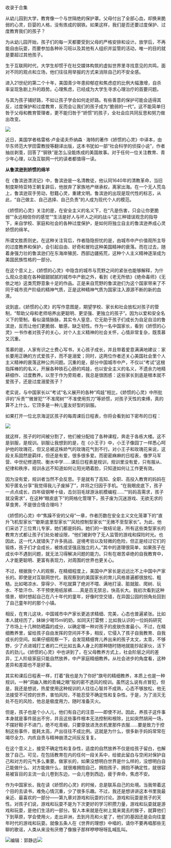 

收录于合集

从幼儿园到大学，教育像一个与世隔绝的保护罩。父母付出了全部心血，却换来脆弱的心灵，巨婴的人格，没有炼成的钢铁。如果这样，我们是否还要过度保护、过度教育我们的孩子？  

  

为从幼儿园开始，孩子们的每一天都要受到父母的严格安排和设计。放学后，不再能自由玩耍，而要参加各种补习班以及其他有人组织并监管的活动，唯一的目的就是要超过其他孩子。

  

生于互联网时代，大学生却惯于在社交媒体构筑的虚拟世界里寻找意见的共鸣，面对不同的观点和立场，他们往往用举报的方式来消除自己的不安全感。

  

进入21世纪的第二个十年，美国青少年患抑郁症和焦虑症的比例大幅激增，自杀率呈现急剧上升的趋势。心理焦虑，已经成为大学生寻求心理治疗的首要问题。

  

与其为孩子铺好路，不如让孩子学会如何走好路。有些善意的保护可能会适得其反，过度保护和过度教育，反而会让我们的孩子成为“脆弱的一代”。这不能简单归咎于父母和教育管理者，更不能归咎于“娇惯”的孩子，全社会应共同反思和努力做出改变。

  

  

![](/images/195/2.png)

  

  

近日，美国学者格雷格·卢金诺夫乔纳森 ·
海特的著作《娇惯的心灵》中译本，由华东师范大学田雷教授等翻译出版，这本书犹如一部“社会科学的侦探小说”，作者抽丝剥茧，回答了“钢铁”是怎么没能炼成的美国故事。对于任何一位关注教育、青少年心理，以及互联网一代的读者都值得一读。

  

 **从鲁滨逊到娇惯的绵羊**  

  

在《鲁滨逊漂流记》中，鲁滨逊是一名清教徒，他认同1640年的清教革命，当旧制度斯特亚特王朝复辟后，他放弃了家族地产继承权，离家出海。在一个无人荒岛上，鲁滨逊双手劳动，慰籍心灵，重建文明。鲁滨逊的出现是现代性的标志，从此，“自己做主、自己选择、自己负责”的人成为现代个人的模范。

  

《娇惯的心灵》关注的是，在安全主义的名义下，在“凡是伤害，只会让你更脆弱”“永远相信你的感觉”“生活是好人与坏人之间的战斗”这三种错误观念的指导下，来自学校、家庭和社会的各种过度保护，是如何将独立自主的鲁滨逊养成心灵娇惯的绵羊。

  

所谓文胜质则史。在这种关注背后，作者隐隐担忧的是，由城市中产价值观所主导的过度教养和保护，会引起自由、好奇和冒险这种美国精神的衰落。而在过去，随着身强力壮的鲁滨逊们在东海岸殖民、西部边疆拓荒，这种个人主义精神逐渐成为美国民族性格的一部分。

  

在这个意义上，《娇惯的心灵》中隐含的城市与荒野之间的紧张也能够解释，为什么观众总能在各种甜甜腻腻的城市中产剧之外，看到《老无所依》《绝命毒师》《无依之地》这类荒野意象十足的作品。正是来自荒野的鲁滨逊们为这个国家带来了不同于城市资产阶级的精神气质，正是这种精神气质为国家注入源源不断的新的血液。

  

说到底，《娇惯的心灵》的写作意图是，期望学校、家长和社会放松对孩子的管制，“帮助父母和老师培养出更聪明、更坚强、更独立的孩子”。因为以爱和安全名义下的管制，看似温情脉脉，其实令人窒息，它无助于孩子们成长为自足自洽的鲁滨逊，反而让他们更脆弱、敏感，缺乏韧性。作为一名中国家长，看到《娇惯的心灵》一书作者对孩子的关心，对个人主义精神的社会关怀，心情非常复杂，既羡慕又沉重。

  

羡慕的是，人家有识之士费心写书，关心孩子成长，并且带着爱意满满地建议：家长要用正确的方式爱孩子，而不是溺爱；同时，这两位作者还关心美国社会里个人主义精神的衰落这种公共问题。沉重的是，部分中国城市中产，不仅以“考试”这根指挥棒的的名义，开展各种铁石心肠的鸡娃，也以安全主义的名义，不遗余力地精耕细作、过度教养。以至于作为旁观者，我总是很困惑：这些家长到底是根本就不爱孩子，还是过度溺爱孩子？

  

老实说，与中国家长以“考试”名义展开的各种“鸡娃”相比，《娇惯的心灵》中所批评的“斥责”“微冒犯”“不准爬树”“不准使用剪刀”等娇惯，对孩子天性的束缚，真的算不上什么，它顶多是一种儿童友好型的驯服。

  

如果打开一位北京海淀区孩子的每周课后日程表，你将会看到如下密布的日程：

  

![](/images/195/3.png)

就这样，孩子的时间被分割了，他们被分配给了各种课程，奔走于各栋大楼。这不是驯服，是规训。驯服让我想到的是，在《小王子》中，小王子像园丁一样悉心呵护他的玫瑰花，但又总被这株娇气的玫瑰花气到不行。对小王子和玫瑰花来说，这段关系固然是羁绊，但还是有爱，很多很多爱。而密密麻麻的日程表，像罗马军营、中世纪修道院、衡水中学……课后日程表是规训，规训里没有爱，只有服从、纪律和秩序，规训永远不知道如何让阳光晒着脸，只知道如何让工作更有效。

  

因为没有爱，规训者当然不会反思。于是就有了高知、全职、高投入教育的妈妈在知乎匿名分享“我觉得我儿子废掉了”，并将之归因于手机。“在我眼皮底下，孩子一点点成长，四年级钢琴十级，击剑羽毛球游泳航模编程……”“妈妈高需求，孩子就没需求”，在这种“眼皮底下”的网格化管理下，孩子废为沉迷游戏、无欲无求的草食男，不是很合情合理吗？

  

《娇惯的心灵》中“焦躁不安的父母”一章，作者历数在安全主义文化笼罩下的“直升飞机型家长”“歇斯底里型家长”“风险控制型家长”“无微不至型家长”。为此，他们采访了三位育儿专家，她们都是妈妈。她们的一致结论是，所有这些类型家长的教育方式都让孩子们处处被设限，“他们被剥夺了无人监管的游戏和探险时光。也因此，这一代人就错失了许多挑战、逆境考验以及轻微的危险，但正是经过它们的锻炼，孩子们才会成长，被炼成坚强且独立的人。”其中的道理很简单，如果孩子在成长中不遇到问题，就无法习得解决问题的能力。只有在艰苦卓绝的自我教育中，人才能更聪明、更富有表现力，对周围的世界也更关心。

  

不过，根据我个人的观察，在精细程度上，美国中产家长是远远比不上中国中产家长的。即使是对互联网世代，我观察到的美国家长的育儿风格普遍都很放松、粗糙。比如喝凉水、穿得少、不吃就算了绝对不喂、满地打滚、脏就脏、爬树、玩水、不垫汗巾、不干预使用纸尿裤……真是百无禁忌，快高长大。我初次看到这种情景，顿时想起自己在八十年代的童年，好像时空交错，在异国公园的拐角处回到了自己童年时的那个小镇。

  

相反，在育儿这块，中国城市中产家长更追求精细、完美，心态也普遍紧张。比如本人就经历了，妹妹少喝15ml的奶，如同天打雷劈；比如我认识的一位妈妈研究了市场上十几种防晒霜的成分，以确定哪一种对孩子的皮肤伤害最小。不过，在精细教养里，留给孩子自由发挥的空间并不多，相反，它侵入了孩子自我教育、自我成长的空间。如果仔细观察一下，会发现精细育儿养出来的孩子太文，太乖，不够野，少了点进城打工者的二代比如五条人身上的那种随时随地就能抄起家伙，活下去的劲儿。《娇惯的心灵》中也讲到了，在父母教养方式上，社会阶层之间的差异，工人阶级家庭只能自然放养，中产家庭精细教养。从社会进步的角度看，这种差异和差距也不是好事。

  

其实和课后日程表一样，打着“我也是为了你好”旗号的精细教养，本质上也是一种规训，一种“洞幽入微的青蝇之眼”般的密不透风的规训。虽然这么说有点冒犯，但是，我还是想说，热爱使用这种规训的人往往心智并不成熟，心态不够放松，他无法接受不可控的世界，害怕风险，不能忍受不确定性和复杂性。于是，为了消灭无处不在的风险，他总是极度用力，随时准备灭火。

  

但是，孩子也是个小人儿，他们有自己的注意——即使不对。因此，养孩子这件事本身就是事件层出不穷，并且这些事件根本无法控制和根除，比如突然胡闹一场，不摆好鞋子不进门，绝不吃青椒，只要穿放进洗衣机里那件衣服……要是致力于控制这些事件，能耗太高，产出往往不成比例。这就是为什么，很多新手妈妈常常在竭尽全力、内疚自责与精神崩溃之间反反复复。

在这个意义上，接受不确定性和复杂性，适度的自然放养不仅是给孩子留白，也解放了自己。可见，在包括教育在内的任何一段关系中，给彼此留白与空闲对保护自己和对方的元气多么重要。做家长的，如果没想明白世界是什么样的，没想明白自己能做什么、对方能做什么，就很难拥抱自己，拥抱孩子，拥抱不确定性，就很容易被盲目的主流一会儿卷到东边，一会儿卷到西边，疲于奔命，焦虑不安。

  

作为中国家长，我在读《娇惯的心灵》的时候，总是联系自己的处境。当我带着这个目的去读书，难免心情沉重，少了很多乐趣。不过，我还是想讲讲这本书里我最亲近、最喜欢的一部分——第九章对游戏和玩耍的讨论。游戏和玩耍是孩子的天性。对孩子们说，游戏和玩耍不是为下次更好的学习积攒力量，游戏和玩耍就是游戏和玩耍，是他们生活的一部分。智人本来就是在树上晃来晃去的猴子，就算他们下到草原，学会使用火，走出非洲，去到月亮和火星了，他们的基因还是会向往童年时代的游戏和玩耍。就像五条人在《世界的理想》中唱的，请你不要再唱那些无聊的歌谣，人类从来没有厌倦了像猴子那样咿咿呀呀乱喊乱叫。

  

![](/images/195/4.jpeg)编辑：郭静远![](/images/195/5.jpeg)

  

